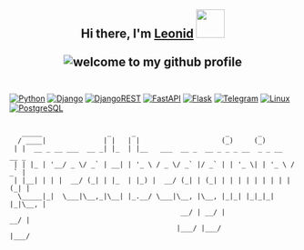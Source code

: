 <h2 align="center">
  Hi there, I'm <a href="https://t.me/ubermuchacho">Leonid</a>
  <img src="https://i.pinimg.com/originals/e8/ec/23/e8ec232e76df62972b9b5dae3e2c5338.gif" height="50"/>
  <br><br>
  <div align="center">
	<img src="welcome-header.gif" alt="welcome to my github profile">
	<br>
	<br>
</div>
</h2>

[![Python](https://img.shields.io/badge/python-3670A0?style=for-the-badge&logo=python&logoColor=ffdd54)]()
[![Django](https://img.shields.io/badge/django-%23092E20.svg?style=for-the-badge&logo=django&logoColor=white)]()
[![DjangoREST](https://img.shields.io/badge/DJANGO-REST-88e86d?style=for-the-badge&logo=django&logoColor=white&color=3D9217&labelColor=gray)]()
[![FastAPI](https://img.shields.io/badge/FastAPI-005571?style=for-the-badge&logo=fastapi)]()
[![Flask](https://img.shields.io/badge/flask-%23000.svg?style=for-the-badge&logo=flask&logoColor=white)]()
[![Telegram](https://img.shields.io/badge/Rust-000000?style=for-the-badge&logo=rust&logoColor=white)]()
[![Linux](https://img.shields.io/badge/Linux-FCC624?style=for-the-badge&logo=linux&logoColor=black)]()
[![PostgreSQL](https://img.shields.io/badge/PostgreSQL-316192?style=for-the-badge&logo=postgresql&logoColor=white)]()

```

   _____                _     _                      _       _              
  / ____|              | |   | |                    (_)     (_)             
 | |  __ _ __ ___  __ _| |_  | |__   ___  __ _  __ _ _ _ __  _ _ __   __ _  
 | | |_ | '__/ _ \/ _` | __| | '_ \ / _ \/ _` |/ _` | | '_ \| | '_ \ / _` | 
 | |__| | | |  __/ (_| | |_  | |_) |  __/ (_| | (_| | | | | | | | | | (_| | 
  \_____|_|  \___|\__,_|\__| |_.__/ \___|\__, |\__, |_|_| |_|_|_| |_|\__, | 
                                          __/ | __/ |                 __/ | 
                                         |___/ |___/                 |___/  

```

<h2></h2>


